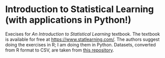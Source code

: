 # Introduction to Statistical Learning (with applications in Python!)
Execises for *An Introduction to Statistical Learning* textbook. The textbook is available for free at https://www.statlearning.com/. The authors suggest doing the exercises in R; I am doing them in Python. Datasets, converted from R format to CSV, are taken from [this repository](https://github.com/dsnair/ISLR/tree/master/data).
